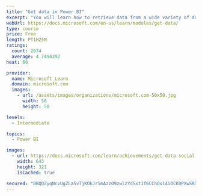 ```yaml
---
title: "Get data in Power BI"
excerpt: "You will learn how to retrieve data from a wide variety of data sources, including Microsoft Excel, relational databases, and NoSQL data stores. You will also learn how to improve performance while retrieving data."
webUrl: https://docs.microsoft.com/en-us/learn/modules/get-data/
type: course
price: Free
length: PT1H25M
ratings:
  count: 2674
  average: 4.7494392
heat: 60

provider:
  name: Microsoft Learn
  domain: microsoft.com
  images:
    - url: /assets/images/organizations/microsoft.com-50x50.jpg
      width: 50
      height: 50

levels:
  - Intermediate

topics:
  - Power BI

images:
  - url: https://docs.microsoft.com/learn/achievements/get-data-social.png
    width: 643
    height: 321
    isCached: true

secured: "DBQQZyqNcvUgZLaSvTjKOkJr5mAzzO9zwlzYdSxt1f6CChOx14iOCK0PXwSR5eqrbXyStm7Q7pGq6ESi93yV4pQVR4oG8n41d8hS2SktSofeFPo92moe2AzfAoCgKNJD+J7DVBUePQ9VoN/OXZpP9CJyPNolHWcIM8gCfA0Y+HNg5zjhtT2/e+6oo6K6paUzqOjDTIeXdfe5xakMYpXbMRWQ4TEN0r7WbrcdytoNh0anJZzeiqsBLdj6cJGjXl+9ZmGRpMH/jBXrLjh3hA/cm6poW7KnCi7jtUsaagMSd0TUv+UKZnQAAr0ncY9EmRSXQfIODqlszvc6ABDSfvHWwM8KfzVbiRUzeS/r8GytEmkcah6RWa11vWdTT+BrEDZqiCJbVv6MFc94bALuARS1OC/4LtTrqn+pbC5TZqdCD3g=;JPvXxNOQrH+PCAqd44jk2w=="
---
```



